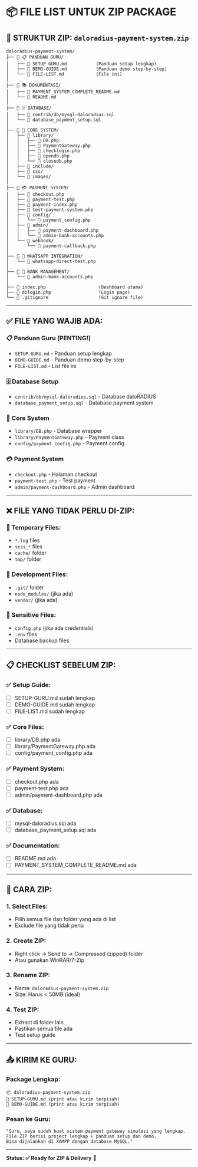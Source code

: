 # 📦 FILE LIST UNTUK ZIP PACKAGE

## 🎯 **STRUKTUR ZIP: `daloradius-payment-system.zip`**

```
daloradius-payment-system/
├── 📁 📋 PANDUAN GURU/
│   ├── 📄 SETUP-GURU.md           (Panduan setup lengkap)
│   ├── 📄 DEMO-GUIDE.md           (Panduan demo step-by-step)
│   └── 📄 FILE-LIST.md            (File ini)
│
├── 📁 📚 DOKUMENTASI/
│   ├── 📄 PAYMENT_SYSTEM_COMPLETE_README.md
│   └── 📄 README.md
│
├── 📁 🗄️ DATABASE/
│   ├── 📄 contrib/db/mysql-daloradius.sql
│   └── 📄 database_payment_setup.sql
│
├── 📁 🔧 CORE SYSTEM/
│   ├── 📁 library/
│   │   ├── 📄 DB.php
│   │   ├── 📄 PaymentGateway.php
│   │   ├── 📄 checklogin.php
│   │   ├── 📄 opendb.php
│   │   └── 📄 closedb.php
│   ├── 📁 include/
│   ├── 📁 css/
│   └── 📁 images/
│
├── 📁 💳 PAYMENT SYSTEM/
│   ├── 📄 checkout.php
│   ├── 📄 payment-test.php
│   ├── 📄 payment-index.php
│   ├── 📄 test-payment-system.php
│   ├── 📁 config/
│   │   └── 📄 payment_config.php
│   ├── 📁 admin/
│   │   ├── 📄 payment-dashboard.php
│   │   └── 📄 admin-bank-accounts.php
│   └── 📁 webhook/
│       └── 📄 payment-callback.php
│
├── 📁 📱 WHATSAPP INTEGRATION/
│   └── 📄 whatsapp-direct-test.php
│
├── 📁 🏦 BANK MANAGEMENT/
│   └── 📄 admin-bank-accounts.php
│
├── 📄 index.php                    (Dashboard utama)
├── 📄 dologin.php                  (Login page)
└── 📄 .gitignore                   (Git ignore file)
```

---

## ✅ **FILE YANG WAJIB ADA:**

### **📋 Panduan Guru (PENTING!)**
- `SETUP-GURU.md` - Panduan setup lengkap
- `DEMO-GUIDE.md` - Panduan demo step-by-step
- `FILE-LIST.md` - List file ini

### **🗄️ Database Setup**
- `contrib/db/mysql-daloradius.sql` - Database daloRADIUS
- `database_payment_setup.sql` - Database payment system

### **🔧 Core System**
- `library/DB.php` - Database wrapper
- `library/PaymentGateway.php` - Payment class
- `config/payment_config.php` - Payment config

### **💳 Payment System**
- `checkout.php` - Halaman checkout
- `payment-test.php` - Test payment
- `admin/payment-dashboard.php` - Admin dashboard

---

## ❌ **FILE YANG TIDAK PERLU DI-ZIP:**

### **🚫 Temporary Files:**
- `*.log` files
- `sess_*` files
- `cache/` folder
- `tmp/` folder

### **🚫 Development Files:**
- `.git/` folder
- `node_modules/` (jika ada)
- `vendor/` (jika ada)

### **🚫 Sensitive Files:**
- `config.php` (jika ada credentials)
- `.env` files
- Database backup files

---

## 📋 **CHECKLIST SEBELUM ZIP:**

### **✅ Setup Guide:**
- [ ] SETUP-GURU.md sudah lengkap
- [ ] DEMO-GUIDE.md sudah lengkap
- [ ] FILE-LIST.md sudah lengkap

### **✅ Core Files:**
- [ ] library/DB.php ada
- [ ] library/PaymentGateway.php ada
- [ ] config/payment_config.php ada

### **✅ Payment System:**
- [ ] checkout.php ada
- [ ] payment-test.php ada
- [ ] admin/payment-dashboard.php ada

### **✅ Database:**
- [ ] mysql-daloradius.sql ada
- [ ] database_payment_setup.sql ada

### **✅ Documentation:**
- [ ] README.md ada
- [ ] PAYMENT_SYSTEM_COMPLETE_README.md ada

---

## 🚀 **CARA ZIP:**

### **1. Select Files:**
- Pilih semua file dan folder yang ada di list
- Exclude file yang tidak perlu

### **2. Create ZIP:**
- Right click → Send to → Compressed (zipped) folder
- Atau gunakan WinRAR/7-Zip

### **3. Rename ZIP:**
- Nama: `daloradius-payment-system.zip`
- Size: Harus < 50MB (ideal)

### **4. Test ZIP:**
- Extract di folder lain
- Pastikan semua file ada
- Test setup guide

---

## 📤 **KIRIM KE GURU:**

### **Package Lengkap:**
```
📦 daloradius-payment-system.zip
📄 SETUP-GURU.md (print atau kirim terpisah)
📄 DEMO-GUIDE.md (print atau kirim terpisah)
```

### **Pesan ke Guru:**
```
"Guru, saya sudah buat sistem payment gateway simulasi yang lengkap. 
File ZIP berisi project lengkap + panduan setup dan demo. 
Bisa dijalankan di XAMPP dengan database MySQL."
```

---

**Status: ✅ Ready for ZIP & Delivery** 🚀
